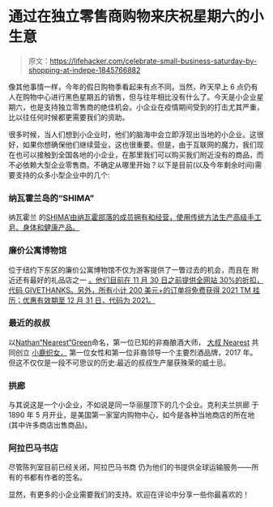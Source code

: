 # 通过在独立零售商购物来庆祝星期六的小生意

> 原文：<https://lifehacker.com/celebrate-small-business-saturday-by-shopping-at-indepe-1845766882>

像其他事情一样，今年的假日购物季看起来有点不同。当然，昨天早上 6 点仍有人在购物中心进行黑色星期五的销售，但与往年相比没有什么了。今天是小企业星期六，也是支持独立零售商的绝佳机会。小企业在疫情期间受到的打击尤其严重，比以往任何时候都更需要我们的资助。



很多时候，当人们想到小企业时，他们的脑海中会立即浮现出当地的小企业。这很好，如果你想确保他们继续营业，这也很重要。但是，由于互联网的魔力，我们现在也可以接触到全国各地的小企业，在那里我们可以购买我们附近没有的商品，而不必依赖大型企业零售商。不确定从哪里开始？以下是目前(以及今年剩余时间)需要支持的众多小型企业中的几个:

### 纳瓦霍兰岛的“SHIMA”

纳瓦霍兰 的[SHIMA’由纳瓦霍部落的成员拥有和经营，使用传统方法生产高级手工皂、身体和健康产品。](https://shimaofnavajoland.com/collections/soaps-from-the-earth-navajoland)

### 廉价公寓博物馆

位于纽约下东区的廉价公寓博物馆不仅为游客提供了一瞥过去的机会，而且在 附近还有最好的礼品店之一 [。他们目前在 11 月 30 日之前提供全网站 30%的折扣，代码 GIVETHANKS。另外，所有小计 200 美元+的订单将免费获得 2021 TM 挂历；优惠有效期至 12 月 31 日，代码为 2021。](https://shop.tenement.org/)

### 最近的叔叔

以[Nathan“Nearest”Green](https://unclenearest.com/history)命名，第一位已知的非裔酿酒大师， [大叔 Nearest](https://unclenearest.com/) 共同创立 [小鹿织女，](http://www.amtrakthenational.com/fawn-weaver) 第一位女性和第一位非裔领导一个主要烈酒品牌，2017 年。但这不仅仅是一段不可思议的历史:最近的叔叔生产屡获殊荣的威士忌。



### 拱廊

与其说这是一个小企业，不如说是同一华丽屋顶下的几个企业。克利夫兰拱廊 于 1890 年 5 月开业，是美国第一家室内购物中心，如今是各种当地商店的所在地(其中许多商店出售商品)。

### 阿拉巴马书店

尽管陈列室目前已经关闭，阿拉巴马书商 仍为他们的书提供全球运输服务——所有的书都有作者的签名。

显然，有更多的小企业需要我们的支持。欢迎在评论中分享一些你最喜欢的！